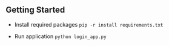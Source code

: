 

## Getting Started

- Install required packages `pip -r install requirements.txt`


- Run application `python login_app.py`
